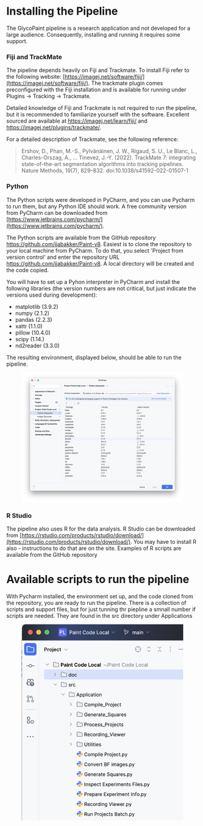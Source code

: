 
# Installing the Pipeline

The GlycoPaint pipeline is a research application and not developed for a large audience. Consequently, installing and running it requires some support.

### Fiji and TrackMate
The pipeline depends heavily on Fiji and Trackmate. To install Fiji refer to the following website: [https://imagej.net/software/fiji/](https://imagej.net/software/fiji/).
The trackmate plugin comes preconfigured with the Fiji installation and is available for running under Plugins -> Tracking -> Trackmate.

Detailed knowledge of Fiji and Trackmate is not required to run the pipeline, but it is recommended to familiarize yourself with the software. Excellent sourced are available at https://imagej.net/learn/fiji/ and https://imagej.net/plugins/trackmate/. 

For a detailed description of Trackmate, see the following reference:

> Ershov, D., Phan, M.-S., Pylvänäinen, J. W., Rigaud, S. U., Le Blanc, L., Charles-Orszag, A., … Tinevez, J.-Y. (2022).
TrackMate 7: integrating state-of-the-art segmentation algorithms into tracking pipelines. Nature Methods, 19(7),
829–832. doi:10.1038/s41592-022-01507-1

### Python
The Python scripts were developed in PyCharm, and you can use Pycharm to run them, but any Python IDE should work. A free community version from PyCharm can be downloaded from [https://www.jetbrains.com/pycharm/](https://www.jetbrains.com/pycharm/).

The Python scripts are available from the GitHub repository https://github.com/jjabakker/Paint-v8. Easiest is to clone the repository to your local machine from PyCharm. To do that, you select 'Project from version control' and enter the repository URL https://github.com/jjabakker/Paint-v8. A local directory will be created and the code copied. 

You will have to set up a Pyhon interpreter in PyCharm and install the following libraries (the version numbers are not critical, but just indicate the versions used during development):

- matplotlib (3.9.2)
- numpy (2.1.2)
- pandas (2.2.3)
- xattr (1.1.0)
- pillow (10.4.0)
- scipy (1.14.)
- nd2reader (3.3.0)

The resulting environment, displayed below, should be able to run the pipeline.

<figure style="text-align: center;">
  <img src="Images/pycharm_environment.png" >
</figure>

### R Studio
The pipeline also uses R for the data analysis. R Studio can be downloaded from [https://rstudio.com/products/rstudio/download/](https://rstudio.com/products/rstudio/download/). You may have to install R also - instructions to do that are on the site. Examples of R scripts are available from the GitHub repository


# Available scripts to run the pipeline

With Pycharm installed, the environment set up, and the code cloned from the repository, you are ready to run the pipeline. There is a collection of scripts and support files, but for just tunning thr piepline a smnall number if scripts are needed. They are found in the src directory under Applications

<figure style="text-align: center;">
  <img src="Images/python_scripts.png" >
</figure>